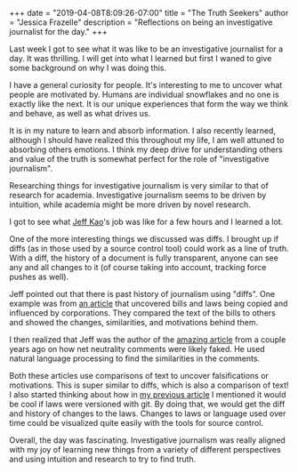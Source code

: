 +++
date = "2019-04-08T8:09:26-07:00"
title = "The Truth Seekers"
author = "Jessica Frazelle"
description = "Reflections on being an investigative journalist for the day."
+++

Last week I got to see what it was like to be an investigative journalist for
a day. It was thrilling. I will get into what I learned but first I waned to
give some background on why I was doing this.

I have a general curiosity for people. It's interesting to me to uncover what
people are motivated by. Humans are individual snowflakes and no one is exactly
like the next. It is our unique experiences that form the way we think and
behave, as well as what drives us.

It is in my nature to learn and absorb information. I also recently learned,
although I should have realized this throughout my life, I am well attuned to
absorbing others emotions. I think my deep drive for understanding others and
value of the truth is somewhat perfect for the role of "investigative
journalism".

Researching things for investigative journalism is very similar to that of
research for academia. Investigative journalism seems to be driven by
intuition, while academia might be more driven by novel research.

I got to see what [Jeff Kao](https://twitter.com/jeffykao)'s job was like for
a few hours and I learned a lot.

One of the more interesting things we discussed was diffs. I brought up if
diffs (as in those used by a source control tool) could work as a line of
truth. With a diff, the history of a document is fully transparent, anyone
can see any and all changes to it (of course taking into account, tracking
force pushes as well).

Jeff pointed out that there is past history of journalism using "diffs". One
example was from [an article](https://www.usatoday.com/in-depth/news/investigations/2019/04/03/abortion-gun-laws-stand-your-ground-model-bills-conservatives-liberal-corporate-influence-lobbyists/3162173002/)
that uncovered bills and laws being copied and influenced by corporations. They
compared the text of the bills to others and showed the changes,
similarities, and motivations
behind them.

I then realized that Jeff was the author of the [amazing article](https://hackernoon.com/more-than-a-million-pro-repeal-net-neutrality-comments-were-likely-faked-e9f0e3ed36a6) from a couple
years ago on how net neutrality comments were likely faked. He used natural
language processing to find the similarities in the comments.

Both these articles use comparisons of text to uncover falsifications or
motivations. This is super similar to diffs, which is also a comparison of text! I also started thinking about how
in [my previous article](https://blog.jessfraz.com/post/government-medicine-capitalism/)
I mentioned it would be cool if laws were versioned with git. By doing
that, we would get the diff and history of changes to the laws. Changes to laws
or language used over time could be visualized quite easily with the tools for
source control.

Overall, the day was fascinating. Investigative journalism was really aligned
with my joy of learning new things from a variety of different perspectives and
using intuition and research to try to find truth.
